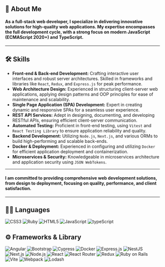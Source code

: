 ## 🚀 About Me
  #### As a full-stack web developer, I specialize in delivering innovative solutions for high-quality web applications. My expertise encompasses the full development cycle, with a strong focus on modern JavaScript (ECMAScript 2020+) and TypeScript.
---
## 🛠 Skills
 - **Front-end & Back-end Development:** Crafting interactive user interfaces and robust server architectures. Skilled in frameworks and libraries like `React`, `Redux`, and `Express.js` for peak performance.
 - **Web Architecture Design:** Experienced in structuring client-server web applications, applying design patterns and OOP principles for ease of maintenance and scalability.
 - **Single Page Application (SPA) Development:** Expert in creating dynamic and responsive SPAs for a seamless user experience.
 - **REST API Services:** Adept in designing, documenting, and developing RESTful APIs, ensuring efficient client-server communication.
 - **Automated Testing:** Proficient in front-end testing, using `Vitest` and `React Testing Library` to ensure application reliability and quality.
 - **Backend Development:** Utilizing `Node.js`, `Next.js`, and various ORMs to build high-performing and scalable back-ends.
 - **Docker & Deployment:** Experienced in configuring and utilizing `Docker` for efficient application deployment and containerization.
 - **Microservices & Security:** Knowledgeable in microservices architecture and application security using `JSON WebTokens`.
---


#### I am committed to providing comprehensive web development solutions, from design to deployment, focusing on quality, performance, and client satisfaction.
---
## 👩‍💻 Languages
![CSS3](https://img.shields.io/badge/CSS3-1572B6?style=for-the-badge&logo=css3&logoColor=white)
![Ruby](https://img.shields.io/badge/Ruby-CC342D?style=for-the-badge&logo=ruby&logoColor=white
)
![HTML5](https://img.shields.io/badge/HTML5-E34F26?style=for-the-badge&logo=html5&logoColor=white
)
![JavaScript](https://img.shields.io/badge/JavaScript-323330?style=for-the-badge&logo=javascript&logoColor=F7DF1E
)
![typeScript](https://img.shields.io/badge/TypeScript-007ACC?style=for-the-badge&logo=typescript&logoColor=white
)

## ⚙️ Frameworks & Library
![Angular](https://img.shields.io/badge/Angular-DD0031?style=for-the-badge&logo=angular&logoColor=white)
![Bootstrap](https://img.shields.io/badge/Bootstrap-563D7C?style=for-the-badge&logo=bootstrap&logoColor=white)
![Cypress](https://img.shields.io/badge/Cypress-17202C?style=for-the-badge&logo=cypress&logoColor=white)
![Docker](https://img.shields.io/badge/Docker-2CA5E0?style=for-the-badge&logo=docker&logoColor=white)
![Express.js](https://img.shields.io/badge/Express%20js-000000?style=for-the-badge&logo=express&logoColor=white)
![NestJS](https://img.shields.io/badge/nestjs-E0234E?style=for-the-badge&logo=nestjs&logoColor=white)
![Next.js](https://img.shields.io/badge/next%20js-000000?style=for-the-badge&logo=nextdotjs&logoColor=white)
![Node.js](https://img.shields.io/badge/Node%20js-339933?style=for-the-badge&logo=nodedotjs&logoColor=white)
![React](https://img.shields.io/badge/React-20232A?style=for-the-badge&logo=react&logoColor=61DAFB)
![React Router](https://img.shields.io/badge/React_Router-CA4245?style=for-the-badge&logo=react-router&logoColor=white)
![Redux](https://img.shields.io/badge/Redux-593D88?style=for-the-badge&logo=redux&logoColor=white)
![Ruby on Rails](https://img.shields.io/badge/Ruby_on_Rails-CC0000?style=for-the-badge&logo=ruby-on-rails&logoColor=white)
![Vite](https://img.shields.io/badge/Vite-B73BFE?style=for-the-badge&logo=vite&logoColor=FFD62E)
![Webpack](https://img.shields.io/badge/Webpack-8DD6F9?style=for-the-badge&logo=Webpack&logoColor=white)
![Lodash](https://img.shields.io/badge/Lodash-3492FF?style=for-the-badge&logo=lodash&logoColor=white)

